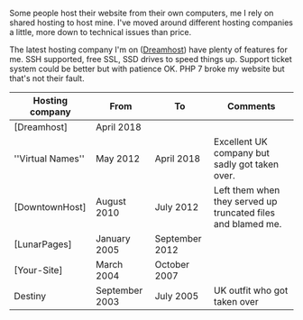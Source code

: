 Some people host their website from their own computers, me I rely on
shared hosting to host mine. I've moved around different hosting
companies a little, more down to technical issues than price.

The latest hosting company I'm on ([Dreamhost](https://www.dreamhost.com/hosting/shared/)) have plenty of
features for me. SSH supported, free SSL, SSD drives to speed things
up. Support ticket system could be better but with patience OK.
PHP 7 broke my website but that's not their fault.

Hosting company|From|To|Comments
-|-|-|-
[Dreamhost]|April 2018||
''Virtual Names''|May 2012|April 2018|Excellent UK company but sadly got taken over.
[DowntownHost]|August 2010|July 2012|Left them when they served up truncated files and blamed me.
[LunarPages]|January 2005|September 2012|
[Your-Site]|March 2004|October 2007|
Destiny|September 2003|July 2005|UK outfit who got taken over
